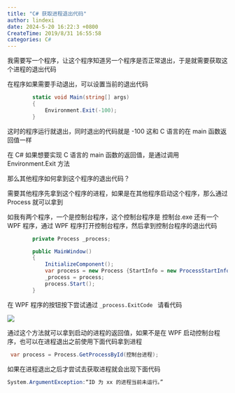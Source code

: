 ```yaml
---
title: "C# 获取进程退出代码"
author: lindexi
date: 2024-5-20 16:22:3 +0800
CreateTime: 2019/8/31 16:55:58
categories: C#
---
```


我需要写一个程序，让这个程序知道另一个程序是否正常退出，于是就需要获取这个进程的退出代码

<!--more-->


<!-- CreateTime:2019/8/31 16:55:58 -->


在程序如果需要手动退出，可以设置当前的退出代码

```csharp
        static void Main(string[] args)
        {
            Environment.Exit(-100);
        }
```

这时的程序运行就退出，同时退出的代码就是 -100 这和 C 语言的在 main 函数返回值一样

在 C# 如果想要实现 C 语言的 main 函数的返回值，是通过调用 Environment.Exit 方法

那么其他程序如何拿到这个程序的退出代码？

需要其他程序先拿到这个程序的进程，如果是在其他程序启动这个程序，那么通过 Process 就可以拿到


如我有两个程序，一个是控制台程序，这个控制台程序是 控制台.exe 还有一个 WPF 程序，通过 WPF 程序打开控制台程序，然后拿到控制台程序的退出代码

```csharp
        private Process _process;

        public MainWindow()
        {
            InitializeComponent();
            var process = new Process {StartInfo = new ProcessStartInfo("控制台.exe")};
            _process = process;
            process.Start();
        }
```

在 WPF 程序的按钮按下尝试通过 `_process.ExitCode ` 请看代码

<!-- ![](image/C# 获取进程退出代码/C# 获取进程退出代码0.png) -->

![](http://image.acmx.xyz/lindexi%2F201921392939910)

通过这个方法就可以拿到启动的进程的返回值，如果不是在 WPF 启动控制台程序，也可以在进程退出之前使用下面代码拿到进程

```csharp
 var process = Process.GetProcessById(控制台进程);
```

如果在进程退出之后才尝试去获取进程就会出现下面代码

```csharp
System.ArgumentException:“ID 为 xx 的进程当前未运行。”
```


